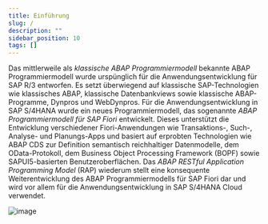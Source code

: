 ```yaml
---
title: Einführung
slug: /
description: ""
sidebar_position: 10
tags: []
---
```


Das mittlerweile als _klassische ABAP Programmiermodell_ bekannte ABAP Programmiermodell wurde urspünglich für die Anwendungsentwicklung für SAP R/3 entworfen. Es setzt überwiegend auf klassische SAP-Technologien wie klassisches ABAP, klassische Datenbankviews sowie klassische ABAP-Programme, Dynpros und WebDynpros. Für die Anwendungsentwicklung in SAP S/4HANA wurde ein neues Programmiermodell, das sogenannte _ABAP Programmiermodell für SAP Fiori_ entwickelt. Dieses unterstützt die Entwicklung verschiedener Fiori-Anwendungen wie Transaktions-, Such-, Analyse- und Planungs-Apps und basiert auf erprobten Technologien wie ABAP CDS zur Definition semantisch reichhaltiger Datenmodelle, dem OData-Protokoll, dem Business Object Processing Framework (BOPF) sowie SAPUI5-basierten Benutzeroberflächen. Das _ABAP RESTful Application Programming Model_ (RAP) wiederum stellt eine konsequente Weiterentwicklung des ABAP Programmiermodells für SAP Fiori dar und wird vor allem für die Anwendungsentwicklung in SAP S/4HANA Cloud verwendet.

![image](https://user-images.githubusercontent.com/47243617/228807984-be0232e8-22e1-41b2-a9f4-ab91c8723c84.png)
